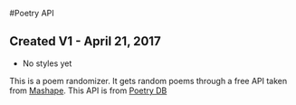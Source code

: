 #Poetry API

## Created V1 - April 21, 2017
 * No styles yet


This is a poem randomizer. It gets random poems through a free API taken from [Mashape](https://market.mashape.com/thundercomb/poetry-db#author-author). This API is from [Poetry DB](http://poetrydb.org)
